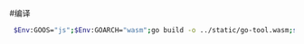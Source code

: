 #编译

```bash
 $Env:GOOS="js";$Env:GOARCH="wasm";go build -o ../static/go-tool.wasm;sleep(2);exit
```